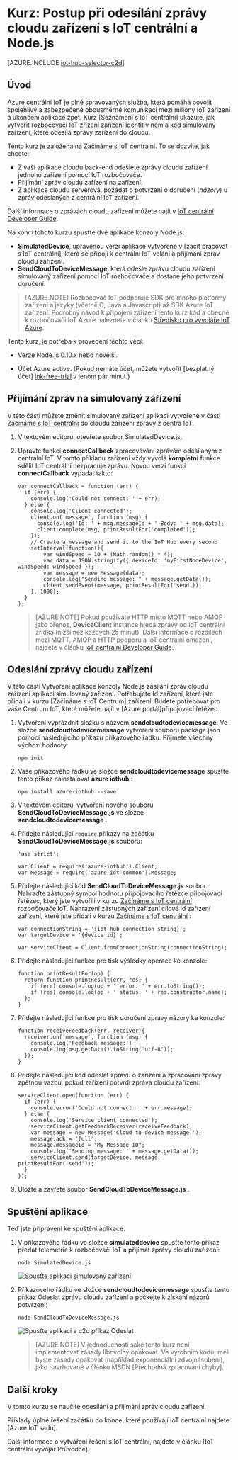 <properties
    pageTitle="Odesílání zpráv cloudu zařízení s IoT centrální | Microsoft Azure"
    description="Postupujte podle tohoto kurzu se dozvíte, jak k odesílání zpráv cloudu zařízení centrální IoT Azure pomocí jazyka Java."
    services="iot-hub"
    documentationCenter="nodejs"
    authors="dominicbetts"
    manager="timlt"
    editor=""/>

<tags
     ms.service="iot-hub"
     ms.devlang="javascript"
     ms.topic="article"
     ms.tgt_pltfrm="na"
     ms.workload="na"
     ms.date="09/23/2016"
     ms.author="dobett"/>

# <a name="tutorial-how-to-send-cloud-to-device-messages-with-iot-hub-and-nodejs"></a>Kurz: Postup při odesílání zprávy cloudu zařízení s IoT centrální a Node.js

[AZURE.INCLUDE [iot-hub-selector-c2d](../../includes/iot-hub-selector-c2d.md)]

## <a name="introduction"></a>Úvod

Azure centrální IoT je plně spravovaných služba, která pomáhá povolit spolehlivý a zabezpečené obousměrné komunikaci mezi miliony IoT zařízení a ukončení aplikace zpět. Kurz [Seznámení s IoT centrální] ukazuje, jak vytvořit rozbočovači IoT zřízení zařízení identit v něm a kód simulovaný zařízení, které odesílá zprávy zařízení do cloudu.

Tento kurz je založena na [Začínáme s IoT centrální]. To se dozvíte, jak chcete:

- Z vaší aplikace cloudu back-end odešlete zprávy cloudu zařízení jednoho zařízení pomocí IoT rozbočovače.
- Přijímání zpráv cloudu zařízení na zařízení.
- Z aplikace cloudu serverová, požádat o potvrzení o doručení (*názory*) u zpráv odeslaných z centrální IoT zařízení.

Další informace o zprávách cloudu zařízení můžete najít v [IoT centrální Developer Guide][IoT Hub Developer Guide - C2D].

Na konci tohoto kurzu spusťte dvě aplikace konzoly Node.js:

* **SimulatedDevice**, upravenou verzi aplikace vytvořené v [začít pracovat s IoT centrální], která se připojí k centrální IoT volání a přijímání zpráv cloudu zařízení.
* **SendCloudToDeviceMessage**, která odešle zprávu cloudu zařízení simulovaný zařízení pomocí IoT rozbočovače a dostane jeho potvrzení doručení.

> [AZURE.NOTE] Rozbočovač IoT podporuje SDK pro mnoho platformy zařízení a jazyky (včetně C, Java a Javascript) až SDK Azure IoT zařízení. Podrobný návod k připojení zařízení tento kurz kód a obecně k rozbočovači IoT Azure naleznete v článku [Středisko pro vývojáře IoT Azure].

Tento kurz, je potřeba k provedení těchto věcí:

+ Verze Node.js 0.10.x nebo novější.

+ Účet Azure active. (Pokud nemáte účet, můžete vytvořit [bezplatný účet] [ lnk-free-trial] v jenom pár minut.)

## <a name="receive-messages-on-the-simulated-device"></a>Přijímání zpráv na simulovaný zařízení

V této části můžete změnit simulovaný zařízení aplikaci vytvořené v části [Začínáme s IoT centrální] do cloudu zařízení zprávy z centra IoT.

1. V textovém editoru, otevřete soubor SimulatedDevice.js.

2. Upravte funkci **connectCallback** zpracovávání zprávám odesílaným z centrální IoT. V tomto příkladu zařízení vždy vyvolá **kompletní** funkce sdělit IoT centrální nezpracuje zprávu. Novou verzi funkci **connectCallback** vypadat takto:

    ```
    var connectCallback = function (err) {
      if (err) {
        console.log('Could not connect: ' + err);
      } else {
        console.log('Client connected');
        client.on('message', function (msg) {
          console.log('Id: ' + msg.messageId + ' Body: ' + msg.data);
          client.complete(msg, printResultFor('completed'));
        });
        // Create a message and send it to the IoT Hub every second
        setInterval(function(){
            var windSpeed = 10 + (Math.random() * 4);
            var data = JSON.stringify({ deviceId: 'myFirstNodeDevice', windSpeed: windSpeed });
            var message = new Message(data);
            console.log("Sending message: " + message.getData());
            client.sendEvent(message, printResultFor('send'));
        }, 1000);
      }
    };
    ```

    > [AZURE.NOTE] Pokud používáte HTTP místo MQTT nebo AMQP jako přenos, **DeviceClient** instance hledá zprávy od IoT centrální zřídka (nižší než každých 25 minut). Další informace o rozdílech mezi MQTT, AMQP a HTTP podporu a IoT centrální omezení, najdete v článku [IoT centrální Developer Guide][IoT Hub Developer Guide - C2D].

## <a name="send-a-cloud-to-device-message"></a>Odeslání zprávy cloudu zařízení

V této části Vytvoření aplikace konzoly Node.js zasílání zpráv cloudu zařízení aplikaci simulovaný zařízení. Potřebujete Id zařízení, které jste přidali v kurzu [Začínáme s IoT Centrum] zařízení. Budete potřebovat pro vaše Centrum IoT, které můžete najít v [Azure portál]připojovací řetězec.

1. Vytvoření vyprázdnit složku s názvem **sendcloudtodevicemessage**. Ve složce **sendcloudtodevicemessage** vytvoření souboru package.json pomocí následujícího příkazu příkazového řádku. Přijmete všechny výchozí hodnoty:

    ```
    npm init
    ```

2. Vaše příkazového řádku ve složce **sendcloudtodevicemessage** spusťte tento příkaz nainstalovat **azure iothub** :

    ```
    npm install azure-iothub --save
    ```

3. V textovém editoru, vytvoření nového souboru **SendCloudToDeviceMessage.js** ve složce **sendcloudtodevicemessage** .

4. Přidejte následující `require` příkazy na začátku **SendCloudToDeviceMessage.js** souboru:

    ```
    'use strict';
    
    var Client = require('azure-iothub').Client;
    var Message = require('azure-iot-common').Message;
    ```

5. Přidejte následující kód **SendCloudToDeviceMessage.js** soubor. Nahraďte zástupný symbol hodnotu připojovacího řetězce připojovací řetězec, který jste vytvořili v kurzu [Začínáme s IoT centrální] rozbočovače IoT. Nahrazení zástupných zařízení cílové id zařízení zařízení, které jste přidali v kurzu [Začínáme s IoT centrální] :

    ```
    var connectionString = '{iot hub connection string}';
    var targetDevice = '{device id}';

    var serviceClient = Client.fromConnectionString(connectionString);
    ```

6. Přidejte následující funkce pro tisk výsledky operace ke konzole:

    ```
    function printResultFor(op) {
      return function printResult(err, res) {
        if (err) console.log(op + ' error: ' + err.toString());
        if (res) console.log(op + ' status: ' + res.constructor.name);
      };
    }
    ```

7. Přidejte následující funkce pro tisk doručení zprávy názory ke konzole:

    ```
    function receiveFeedback(err, receiver){
      receiver.on('message', function (msg) {
        console.log('Feedback message:')
        console.log(msg.getData().toString('utf-8'));
      });
    }
    ```

8. Přidejte následující kód odeslat zprávu o zařízení a zpracování zprávy zpětnou vazbu, pokud zařízení potvrdí zpráva cloudu zařízení:

    ```
    serviceClient.open(function (err) {
      if (err) {
        console.error('Could not connect: ' + err.message);
      } else {
        console.log('Service client connected');
        serviceClient.getFeedbackReceiver(receiveFeedback);
        var message = new Message('Cloud to device message.');
        message.ack = 'full';
        message.messageId = "My Message ID";
        console.log('Sending message: ' + message.getData());
        serviceClient.send(targetDevice, message, printResultFor('send'));
      }
    });
    ```

7. Uložte a zavřete soubor **SendCloudToDeviceMessage.js** .

## <a name="run-the-applications"></a>Spuštění aplikace

Teď jste připraveni ke spuštění aplikace.

1. V příkazového řádku ve složce **simulateddevice** spusťte tento příkaz předat telemetrie k rozbočovači IoT a přijímat zprávy cloudu zařízení:

    ```
    node SimulatedDevice.js 
    ```

    ![Spusťte aplikaci simulovaný zařízení][img-simulated-device]

2. Příkazového řádku ve složce **sendcloudtodevicemessage** spusťte tento příkaz Odeslat zprávu cloudu zařízení a počkejte k získání názorů potvrzení:

    ```
    node SendCloudToDeviceMessage.js 
    ```

    ![Spusťte aplikaci a c2d příkaz Odeslat][img-send-command]

    > [AZURE.NOTE] V jednoduchosti saké tento kurz není implementovat zásady libovolný opakovat. Ve výrobním kódu, měli byste zásady opakovat (například exponenciální zdvojnásobení), jako navrhované v článku MSDN [Přechodná zpracování chyby].

## <a name="next-steps"></a>Další kroky

V tomto kurzu se naučíte odesílání a přijímání zpráv cloudu zařízení. 

Příklady úplné řešení začátku do konce, které používají IoT centrální najdete [Azure IoT sadu].

Další informace o vytváření řešení s IoT centrální, najdete v článku [IoT centrální vývojář Průvodce].

<!-- Images -->
[img-simulated-device]: media/iot-hub-node-node-c2d/receivec2d.png
[img-send-command]:  media/iot-hub-node-node-c2d/sendc2d.png

<!-- Links -->

[Začínáme s IoT centrální]: iot-hub-node-node-getstarted.md
[IoT Hub Developer Guide - C2D]: iot-hub-devguide-messaging.md
[Příručka IoT centrální vývojář]: iot-hub-devguide.md
[Středisko pro vývojáře IoT Azure]: http://www.azure.com/develop/iot
[lnk-free-trial]: http://azure.microsoft.com/pricing/free-trial/
[lnk-dev-setup]: https://github.com/Azure/azure-iot-sdks/blob/master/doc/get_started/node-devbox-setup.md
[Zpracování přechodná poruch]: https://msdn.microsoft.com/library/hh680901(v=pandp.50).aspx
[Azure portálu]: https://portal.azure.com
[Azure IoT Suite]: https://azure.microsoft.com/documentation/suites/iot-suite/